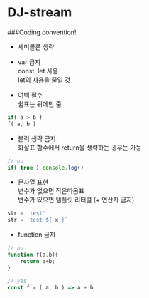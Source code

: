 # DJ-stream
###Coding convention!

- 세미콜론 생략

- var 금지  
const, let 사용  
let의 사용을 줄일 것

- 여백 필수  
쉼표는 뒤에만 줌
``` js
if( a > b )
f( a, b )
```

- 블럭 생략 금지  
화살표 함수에서 return을 생략하는 경우는 가능
``` js
// no
if( true ) console.log()
```

-  문자열 표현  
변수가 없으면 작은따옴표  
변수가 있으면 템플릿 리터럴 (+ 연산자 금지)
``` js
str = 'test'
str = `test ${ x }`
```

- function 금지
``` js
// no
function f(a,b){
	return a+b;
}

// yes
const f = ( a, b ) => a + b
```
